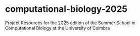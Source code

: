 # computational-biology-2025
Project Resources for the 2025 edition of the Summer School in Computational Biology at the University of Coimbra
